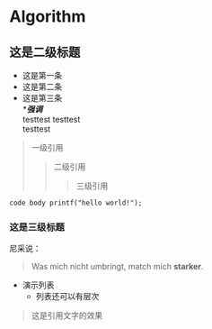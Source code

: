 # Algorithm
## 这是二级标题
* 这是第一条
* 这是第二条
* 这是第三条  
****强调***  
testtest
testtest  
testtest  
>一级引用
>>二级引用
>>>三级引用    

`
code body
printf("hello world!");
`
### 这是三级标题
尼采说：
>Was mich nicht umbringt, match mich **starker**.  
+ 演示列表  
  + 列表还可以有层次  
  
 > 这是引用文字的效果

